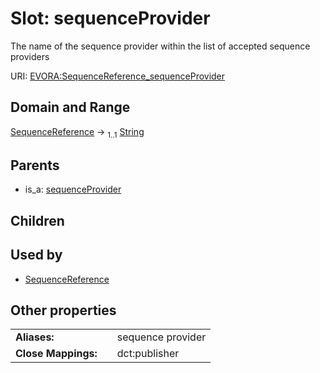 
# Slot: sequenceProvider

The name of the sequence provider within the list of accepted sequence providers

URI: [EVORA:SequenceReference_sequenceProvider](https://evora-project.eu/SequenceReference_sequenceProvider)


## Domain and Range

[SequenceReference](SequenceReference.md) &#8594;  <sub>1..1</sub> [String](types/String.md)

## Parents

 *  is_a: [sequenceProvider](sequenceProvider.md)

## Children


## Used by

 * [SequenceReference](SequenceReference.md)

## Other properties

|  |  |  |
| --- | --- | --- |
| **Aliases:** | | sequence provider |
| **Close Mappings:** | | dct:publisher |